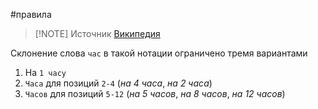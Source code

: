 #правила 

> [!NOTE] Источник
> [Википедия](https://ru.wikipedia.org/wiki/%D0%A7%D0%B0%D1%81%D0%BE%D0%B2%D0%B0%D1%8F_%D0%BF%D0%BE%D0%B7%D0%B8%D1%86%D0%B8%D1%8F)

Склонение слова `час` в такой нотации ограничено тремя вариантами
1. На `1 часу`
2. `Часа` для позиций `2-4` (*на 4 часа*, *на 2 часа*)
3. `Часов` для позиций `5-12` (*на 5 часов*, *на 8 часов*, *на 12 часов*)
